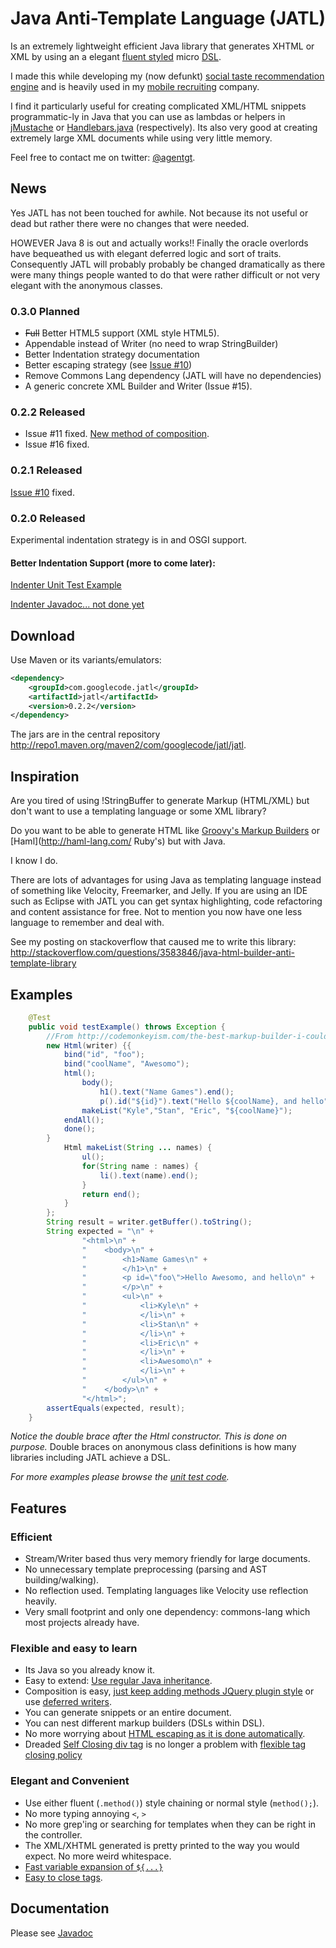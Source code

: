 
# Java Anti-Template Language (JATL)

Is an extremely lightweight efficient Java library that generates XHTML or XML by using an a elegant [fluent styled](http://en.wikipedia.org/wiki/Fluent_interface) micro [DSL](http://en.wikipedia.org/wiki/Domain_specific_language).

I made this while developing my (now defunkt) [social taste recommendation engine](http://evocatus.com) and is heavily used in my [mobile recruiting](https://recruitinghop.com) company.

I find it particularly useful for creating complicated XML/HTML snippets programmatic-ly in Java that you can use as lambdas or helpers in [jMustache](https://github.com/samskivert/jmustache) or [Handlebars.java](https://github.com/jknack/handlebars.java) (respectively). Its also very good at creating extremely large XML documents while using very little memory.

Feel free to contact me on twitter: [@agentgt](http://twitter.com/agentgt).

## News

Yes JATL has not been touched for awhile. Not because its not useful or dead but rather there were no changes that were needed.

HOWEVER Java 8 is out and actually works!! Finally the oracle overlords have bequeathed us with elegant deferred logic and sort of traits. Consequently JATL will probably probably be changed dramatically as there were many things people wanted to do that were rather difficult or not very elegant with the anonymous classes.


### 0.3.0 Planned

 * ~~Full~~ Better HTML5 support (XML style HTML5).
 * Appendable instead of Writer (no need to wrap StringBuilder)
 * Better Indentation strategy documentation
 * Better escaping strategy (see [Issue #10](http://code.google.com/p/jatl/issues/detail?id=10))
 * Remove Commons Lang dependency (JATL will have no dependencies)
 * A generic concrete XML Builder and Writer (Issue #15).

### 0.2.2 Released

 * Issue #11 fixed. [New method of composition](http://site.jatl.googlecode.com/hg/apidocs/com/googlecode/jatl/MarkupWriter.html).
 * Issue #16 fixed.

### 0.2.1 Released

[Issue #10](http://code.google.com/p/jatl/issues/detail?id=10) fixed.

### 0.2.0 Released

Experimental indentation strategy is in and OSGI support.

#### Better Indentation Support (more to come later):

[Indenter Unit Test Example](http://code.google.com/p/jatl/source/browse/src/test/java/com/googlecode/jatl/HtmlBuilderTest.java#537)

[Indenter Javadoc... not done yet](http://site.jatl.googlecode.com/hg/apidocs/com/googlecode/jatl/Indenter.html)

## Download

Use Maven or its variants/emulators:

```xml
<dependency>
    <groupId>com.googlecode.jatl</groupId>
    <artifactId>jatl</artifactId>
    <version>0.2.2</version>
</dependency>
```

The jars are in the central repository http://repo1.maven.org/maven2/com/googlecode/jatl/jatl.

## Inspiration

Are  you tired of using !StringBuffer to generate Markup (HTML/XML) but don't want to use a templating language or some XML library?

Do you want to be able to generate HTML like [Groovy's Markup Builders](http://groovy.codehaus.org/GroovyMarkup) or [Haml](http://haml-lang.com/ Ruby's) but with Java.

I know I do.

There are lots of advantages for using Java as templating language instead of something like Velocity, Freemarker, and Jelly. If you are using an IDE such as Eclipse with JATL you can get syntax highlighting, code refactoring and content assistance for free. Not to mention you now have one less language to remember and deal with.


See my posting on stackoverflow that caused me to write this library:
http://stackoverflow.com/questions/3583846/java-html-builder-anti-template-library 

## Examples

```java
    @Test
    public void testExample() throws Exception {
        //From http://codemonkeyism.com/the-best-markup-builder-i-could-build-in-java/
        new Html(writer) {{
            bind("id", "foo");
            bind("coolName", "Awesomo");
            html();
                body();
                    h1().text("Name Games").end();
                    p().id("${id}").text("Hello ${coolName}, and hello").end();
                makeList("Kyle","Stan", "Eric", "${coolName}");
            endAll();
            done();
        }
            Html makeList(String ... names) {
                ul();
                for(String name : names) {
                    li().text(name).end();
                }
                return end();
            }
        };
        String result = writer.getBuffer().toString();
        String expected = "\n" + 
                "<html>\n" + 
                "    <body>\n" + 
                "        <h1>Name Games\n" + 
                "        </h1>\n" + 
                "        <p id=\"foo\">Hello Awesomo, and hello\n" + 
                "        </p>\n" + 
                "        <ul>\n" + 
                "            <li>Kyle\n" + 
                "            </li>\n" + 
                "            <li>Stan\n" + 
                "            </li>\n" + 
                "            <li>Eric\n" + 
                "            </li>\n" + 
                "            <li>Awesomo\n" + 
                "            </li>\n" + 
                "        </ul>\n" + 
                "    </body>\n" + 
                "</html>";
        assertEquals(expected, result);
    }
```

_Notice the double brace after the Html constructor. This is done on purpose._ Double braces on anonymous class definitions is how many libraries including JATL achieve a DSL.

*For more examples please browse the [unit test code](http://code.google.com/p/jatl/source/browse/src/test/java/com/googlecode/jatl/HtmlBuilderTest.java).*

## Features

### Efficient

 * Stream/Writer based thus very memory friendly for large documents.
 * No unnecessary template preprocessing (parsing and AST building/walking).
 * No reflection used. Templating languages like Velocity use reflection heavily.
 * Very small footprint and only one dependency: commons-lang which most projects already have.

### Flexible and easy to learn

 * Its Java so you already know it.
 * Easy to extend: [Use regular Java inheritance](http://site.jatl.googlecode.com/hg/apidocs/com/googlecode/jatl/MarkupBuilder.html).
 * Composition is easy, [just keep adding methods JQuery plugin style](http://code.google.com/p/jatl/source/browse/src/test/java/com/googlecode/jatl/CustomHtmlBuilderTest.java) or use [deferred writers](http://site.jatl.googlecode.com/hg/apidocs/com/googlecode/jatl/MarkupWriter.html).
 * You can generate snippets or an entire document.
 * You can nest different markup builders (DSLs within DSL).
 * No more worrying about [HTML escaping as it is done automatically](http://site.jatl.googlecode.com/hg/apidocs/com/googlecode/jatl/MarkupBuilder.html#text(java.lang.String)).
 * Dreaded [Self Closing div tag](http://stackoverflow.com/questions/3907744/keep-jspx-from-creating-self-closing-tags-div-div-div) is no longer a problem with [flexible tag closing policy](http://site.jatl.googlecode.com/hg/apidocs/com/googlecode/jatl/MarkupBuilder.TagClosingPolicy.html)

### Elegant and Convenient

 * Use either fluent (`.method()`) style chaining or normal style (`method();`).
 * No more typing annoying `<`, `>`
 * No more grep'ing or searching for templates when they can be right in the controller.
 * The XML/XHTML generated is pretty printed to the way you would expect. No more weird whitespace.
 * [Fast variable expansion of `${...}`](http://site.jatl.googlecode.com/hg/apidocs/com/googlecode/jatl/MarkupBuilder.html#bind())
 * [Easy to close tags](http://site.jatl.googlecode.com/hg/apidocs/com/googlecode/jatl/MarkupBuilder.html#end()).

## Documentation

Please see [Javadoc](http://site.jatl.googlecode.com/hg/apidocs/index.html)
